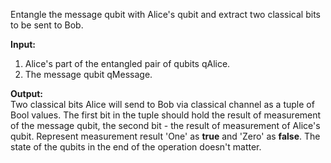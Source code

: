 Entangle the message qubit with Alice's qubit and extract two classical bits to be sent to Bob.

**Input:** 
1. Alice's part of the entangled pair of qubits qAlice.
2. The message qubit qMessage.

**Output:**  
Two classical bits Alice will send to Bob via classical channel as a tuple of Bool values. The first bit in the tuple should hold the result of measurement of the message qubit, the second bit - the result of measurement of Alice's qubit. Represent measurement result 'One' as **true** and 'Zero' as **false**. The state of the qubits in the end of the operation doesn't matter.